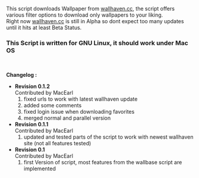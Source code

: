 <p>
	This script downloads Wallpaper from <a href="http://alpha.wallhaven.cc" target="_blank">wallhaven.cc</a>, the script offers various filter options to download only wallpapers to your liking.
	<br/>
	Right now <a href="http://alpha.wallhaven.cc" target="_blank">wallhaven.cc</a> is still in Alpha so dont expect too many updates until it hits at least Beta Status.
	<br />
</p>

<p>
	<h3>This Script is written for GNU Linux, it should work under Mac OS</h3>
	<br />
</p>

<p>
	<strong>Changelog :</strong>
	<ul>
		<li>
			<strong>Revision 0.1.2</strong><br />
			Contributed by MacEarl
			<ol>
				<li>fixed urls to work with latest wallhaven update</li>
				<li>added some comments</li>
				<li>fixed login issue when downloading favorites</li>
				<li>merged normal and parallel version</li>
			</ol>
		</li>
		<li>
			<strong>Revision 0.1.1</strong><br />
			Contributed by MacEarl
			<ol>
				<li>updated and tested parts of the script to work with newest wallhaven site (not all features tested)</li>
			</ol>
		</li>
		<li>
			<strong>Revision 0.1</strong><br />
			Contributed by MacEarl
			<ol>
				<li>first Version of script, most features from the wallbase script are implemented</li>
			</ol>
		</li>
	</ul>
</p>